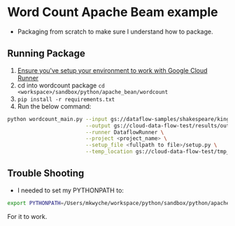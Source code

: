 # Word Count Apache Beam example

* Packaging from scratch to make sure I understand how to package.

## Running Package

1. [Ensure you've setup your environment to work with Google Cloud Runner](https://cloud.google.com/dataflow/docs/quickstarts/quickstart-pythons)
2. cd into wordcount package `cd <workspace>/sandbox/python/apache_bean/wordcount`
2. `pip install -r requirements.txt`
3. Run the below command:
```bash
python wordcount_main.py --input gs://dataflow-samples/shakespeare/kinglear.txt \
                         --output gs://cloud-data-flow-test/results/output \
                         --runner DataflowRunner \
                         --project <project_name> \
                         --setup_file <fullpath to file>/setup.py \
                         --temp_location gs://cloud-data-flow-test/tmp_sandbox/output
```

## Trouble Shooting

* I needed to set my PYTHONPATH to:

```bash
export PYTHONPATH=/Users/mkwyche/workspace/python/sandbox/python/apache_beam/wordcount
```

For it to work.